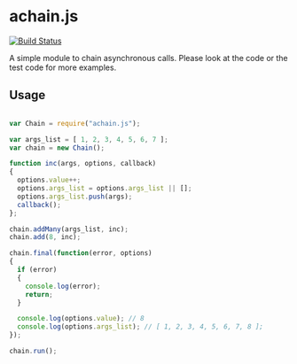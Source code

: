 # achain.js
[![Build Status](https://travis-ci.org/mattiasrunge/achain.js.png)](https://travis-ci.org/mattiasrunge/achain.js)

A simple module to chain asynchronous calls. Please look at the code or the test code for more examples.

## Usage

```javascript

var Chain = require("achain.js");

var args_list = [ 1, 2, 3, 4, 5, 6, 7 ];
var chain = new Chain();

function inc(args, options, callback)
{
  options.value++;
  options.args_list = options.args_list || [];
  options.args_list.push(args);
  callback();
};

chain.addMany(args_list, inc);
chain.add(8, inc);

chain.final(function(error, options)
{
  if (error)
  {
    console.log(error);
    return;
  }

  console.log(options.value); // 8
  console.log(options.args_list); // [ 1, 2, 3, 4, 5, 6, 7, 8 ];
});

chain.run();

```
